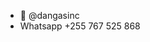 - 👋 @dangasinc
- Whatsapp +255 767 525 868
<!---
dangasinc/dangasinc is a ✨ special ✨ repository because its `README.md` (this file) appears on your GitHub profile.
You can click the Preview link to take a look at your changes.
--->
